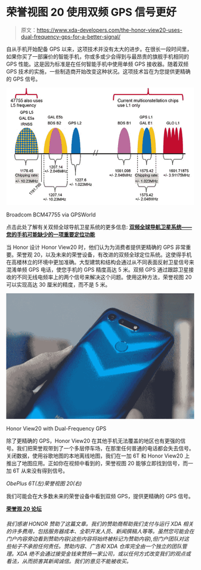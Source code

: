 # 荣誉视图 20 使用双频 GPS 信号更好

> 原文：<https://www.xda-developers.com/the-honor-view20-uses-dual-frequency-gps-for-a-better-signal/>

自从手机开始配备 GPS 以来，这项技术并没有太大的进步。在很长一段时间里，如果你买了一部廉价的智能手机，你或多或少会得到与最昂贵的旗舰手机相同的 GPS 性能。这是因为标准是在任何智能手机中使用单频 GPS 接收器。随着双频 GPS 技术的实施，一些制造商开始改变这种状况。这项技术旨在为您提供更精确的 GPS 信号。

 <picture>![](img/24decffdb51ec6afee69a2df94ba6e00.png)</picture> 

Broadcom BCM47755 via GPSWorld

点击此处了解有关双频全球导航卫星系统的更多信息: [**双频全球导航卫星系统——您的手机可能缺少的一项重要定位功能**](https://www.xda-developers.com/dual-frequency-gnss-important-location-feature-your-phone-probably-missing/)

当 Honor 设计 Honor View20 时，他们认为为消费者提供更精确的 GPS 非常重要。荣誉观 20，以及未来的荣誉设备，有改进的双频全球定位系统。这使得手机在高楼林立的环境中更加准确。大型建筑和结构会通过从不同表面反射卫星信号来混淆单频 GPS 电话，使您手机的 GPS 精度高达 5 米。双频 GPS 通过跟踪卫星接收的不同无线电频率上的两个信号来解决这个问题。使用这种方法，荣誉视图 20 可以实现高达 30 厘米的精度，而不是 5 米。

 <picture>![](img/b11d9b8a6ccd8422688884df6a4b858f.png)</picture> 

Honor View20 with Dual-Frequency GPS

除了更精确的 GPS，Honor View20 在其他手机无法覆盖的地区也有更强的信号。我们把荣誉观带到了一个多层停车场，在那里任何普通的电话都会失去信号。关闭数据，使用谷歌地图的本地离线地图，我们在一加 6T 和 Honor View20 上推出了地图应用。正如你在视频中看到的，荣誉视图 20 能够立即找到信号，而一加 6T 从来没有得到信号。

*ObePlus 6T(左)荣誉视图 20(右)*

我们可能会在大多数未来的荣誉设备中看到双频 GPS，提供更精确的 GPS 信号。

[**荣誉观 20 论坛**](https://forum.xda-developers.com/honor-view-20)

###### 我们感谢 HONOR 赞助了这篇文章。我们的赞助商帮助我们支付与运行 XDA 相关的许多费用，包括服务器成本、全职开发人员、新闻撰稿人等等。虽然您可能会在门户内容旁边看到赞助内容(这些内容将始终被标记为赞助内容),但门户团队对这些帖子不承担任何责任。赞助内容、广告和 XDA 仓库完全由一个独立的团队管理。XDA 绝不会通过接受金钱来赞扬一家公司，或以任何方式改变我们的观点或看法，从而损害其新闻诚信。我们的意见不能被收买。